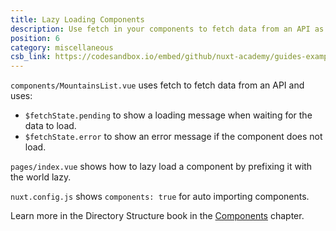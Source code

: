 ```yaml
---
title: Lazy Loading Components
description: Use fetch in your components to fetch data from an API as well as auto importing and lazy loading components
position: 6
category: miscellaneous
csb_link: https://codesandbox.io/embed/github/nuxt-academy/guides-examples/tree/master/04_directory_structure/03_components
---
```


<example-intro></example-intro>

`components/MountainsList.vue` uses fetch to fetch data from an API and uses:

- `$fetchState.pending` to show a loading message when waiting for the data to load.
- `$fetchState.error` to show an error message if the component does not load.

`pages/index.vue` shows how to lazy load a component by prefixing it with the world lazy.

`nuxt.config.js` shows `components: true` for auto importing components.

<base-alert type="next">

Learn more in the Directory Structure book in the [Components](/docs/2.x/directory-structure/components) chapter.

</base-alert>

<code-sandbox :src="csb_link"></code-sandbox>
